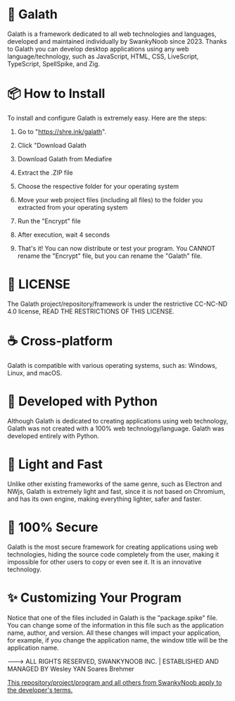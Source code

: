 # 🚀 Galath
Galath is a framework dedicated to all web technologies and languages, developed and maintained individually by SwankyNoob since 2023. Thanks to Galath you can develop desktop applications using any web language/technology, such as JavaScript, HTML, CSS, LiveScript, TypeScript, SpellSpike, and Zig. 

# 📦 How to Install
To install and configure Galath is extremely easy. Here are the steps:

1. Go to "https://shre.ink/galath".

2. Click "Download Galath

3. Download Galath from Mediafire

4. Extract the .ZIP file

5. Choose the respective folder for your operating system

6. Move your web project files (including all files) to the folder you extracted from your operating system

7. Run the "Encrypt" file

8. After execution, wait 4 seconds

9. That's it! You can now distribute or test your program. You CANNOT rename the "Encrypt" file, but you can rename the "Galath" file.

# 📖 LICENSE
The Galath project/repository/framework is under the restrictive CC-NC-ND 4.0 license, READ THE RESTRICTIONS OF THIS LICENSE.

# ☕ Cross-platform
Galath is compatible with various operating systems, such as:
Windows, Linux, and macOS.

# 🐍 Developed with Python
Although Galath is dedicated to creating applications using web technology, Galath was not created with a 100% web technology/language. Galath was developed entirely with Python.

# 🌾 Light and Fast
Unlike other existing frameworks of the same genre, such as Electron and NWjs, Galath is extremely light and fast, since it is not based on Chromium, and has its own engine, making everything lighter, safer and faster.

# 🤖 100% Secure
Galath is the most secure framework for creating applications using web technologies, hiding the source code completely from the user, making it impossible for other users to copy or even see it. It is an innovative technology.

# ✨ Customizing Your Program
Notice that one of the files included in Galath is the "package.spike" file. You can change some of the information in this file such as the application name, author, and version. All these changes will impact your application, for example, if you change the application name, the window title will be the application name.

---> ALL RIGHTS RESERVED, SWANKYNOOB INC. | ESTABLISHED AND MANAGED BY Wesley YAN Soares Brehmer

[This repository/project/program and all others from SwankyNoob apply to the developer's terms.](https://github.com/NervousGroove/SwankyNoob/blob/main/TERMS)
